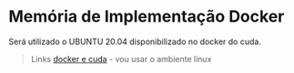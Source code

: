 # Memória de Implementação Docker

Será utilizado o UBUNTU 20.04 disponibilizado no docker do cuda.
> Links
  [docker e cuda](https://hub.docker.com/r/nvidia/cuda) - vou usar o ambiente linux
